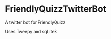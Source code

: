 FriendlyQuizzTwitterBot
=======================

A twitter bot for FriendlyQuizz


Uses Tweepy and sqLite3
